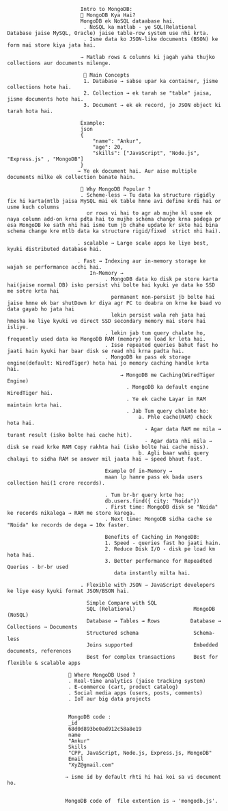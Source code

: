                             Intro to MongoDB:
                            🔹 MongoDB Kya Hai?
                            MongoDB ek NoSQL dataabase hai.
                             . NoSQL ka matlab - ye SQL(Relational Database jaise MySQL, Oracle) jaise table-row system use nhi krta.
                             . Isme data ko JSON-like documents (BSON) ke form mai store kiya jata hai.

                            → Matlab rows & columns ki jagah yaha thujko collections aur documents milenge.

                             🔹 Main Concepts
                             1. Database → sabse upar ka container, jisme collections hote hai.
                             2. Collection → ek tarah se "table" jaisa, jisme documents hote hai.
                             3. Document → ek ek record, jo JSON object ki tarah hota hai.

                            Example:
                            json 
                            {
                                "name": "Ankur",
                                "age": 20, 
                                "skills": ["JavaScript", "Node.js", "Express.js" , "MongoDB"]
                            }
                           → Ye ek document hai. Aur aise multiple documents milke ek collection banate hain.

                            🔹 Why MongoDB Popular ?
                            . Scheme-less → Tu data ka structure rigidly fix hi karta(mtlb jaisa MySQL mai ek table hmne avi define krdi hai or usme kuch columns 
                              or rows vi hai to agr ab mujhe kl usme ek naya column add-on krna pdta hai to mujhe schema change krna padega pr esa MongoDB ke sath nhi hai isme tum jb chahe update kr skte hai bina schema change kre mtlb data ka structure rigid/fixed  strict nhi hai).

                           . scalable → Large scale apps ke liye best, kyuki distributed database hai.

                           . Fast → Indexing aur in-memory storage ke wajah se performance acchi hai.
                               In-Memory →
                                    . MongoDB data ko disk pe store karta hai(jaise normal DB) isko persist vhi bolte hai kyuki ye data ko SSD me sotre krta hai 
                                      permanent non-persist jb bolte hai jaise hmne ek bar shutDown kr diya agr PC to doabra on krne ke baad vo data gayab ho jata hai
                                      lekin persist wala reh jata hai hmesha ke liye kyuki vo direct SSD secondary memory mai store hai isliye.
                                    . lekin jab tum query chalate ho, frequently used data ko MongoDB RAM (memory) me load kr leta hai.
                                    . Isse repeated queries bahut fast ho jaati hain kyuki har baar disk se read nhi krna padta hai.
                                    . MongoDB ke pass ek storage engine(default: WiredTiger) hota hai jo memory caching handle krta hai.
                                         → MongoDB me Caching(WiredTiger Engine)
                                           . MongoDB ka default engine WiredTiger hai.
                                           . Ye ek cache Layar in RAM maintain krta hai.
                                           . Jab Tum query chalate ho:
                                               a. Phle cache(RAM) check hota hai.
                                                 - Agar data RAM me mila → turant result (isko bolte hai cache hit).
                                                 - Agar data nhi mila → disk se read krke RAM Copy rakhta hai (isko bolte hai cache miss).
                                               b. Agli baar wahi query chalayi to sidha RAM se answer mil jaata hai → speed bhaut fast.

                                    Example Of in-Memory →
                                    maan lp hamre pass ek bada users collection hai(1 crore records).

                                    . Tum br-br query krte ho:
                                    db.users.find({ city: "Noida"})
                                    . First time: MongoDB disk se "Noida" ke records nikalega → RAM me store karega.
                                    . Next time: MongoDB sidha cache se "Noida" ke records de dega → 10x faster.
                                    
                                    Benefits of Caching in MongoDB:
                                    1. Speed - queries fast ho jaati hain.
                                    2. Reduce Disk I/O - disk pe load km hota hai.
                                    3. Better performance for Repeadted Queries - br-br used 
                                       data instantly milta hai.
                            
                            . Flexible with JSON → JavaScript developers ke liye easy kyuki format JSON/BSON hai.

                              Simple Compare with SQL
                              SQL (Relational)	                 MongoDB (NoSQL)
                              Database → Tables → Rows	        Database → Collections → Documents
                              Structured schema	                 Schema-less
                              Joins supported	                 Embedded documents, references
                              Best for complex transactions	     Best for flexible & scalable apps

                        🔹 Where MongoDB Used ?
                        . Real-time analytics (jaise tracking system)
                        . E-commerce (cart, product catalog)
                        . Social media apps (users, posts, comments)
                        . IoT aur big data projects                       
                            

                        MongoDB code :
                        _id
                        68d0d893be0ad912c58a8e19
                        name
                        "Ankur"
                        Skills
                        "CPP, JavaScript, Node.js, Express.js, MongoDB"
                        Email
                        "XyZ@gmail.com"

                       → isme id by default rhti hi hai koi sa vi document ho.


                       MongoDB code of  file extention is → 'mongodb.js'.
                              